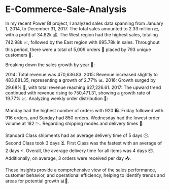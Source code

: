 # E-Commerce-Sale-Analysis


In my recent Power BI project, I analyzed sales data spanning from January 1, 2014, to December 31, 2017. The total sales amounted to 2.33 million 💵, with a profit of 34.82k 💰. The West region had the highest sales, totaling 742.98k 📈, followed by the East region with 695.78k in sales. Throughout this period, there were a total of 5,009 orders 🛒 placed by 793 unique customers 👥.

Breaking down the sales growth by year 📅:

2014: Total revenue was 470,636.83.
2015: Revenue increased slightly to 483,681.35, representing a growth of 2.77% 📊.
2016: Growth surged by 29.68% 🚀, with total revenue reaching 627,226.61.
2017: The upward trend continued with revenue rising to 750,471.31, showing a growth rate of 19.77% 📈.
Analyzing weekly order distribution 📆:

Monday had the highest number of orders with 920 🛍️.
Friday followed with 916 orders, and Sunday had 850 orders.
Wednesday had the lowest order volume at 182 📉.
Regarding shipping modes and delivery times 🚚:

Standard Class shipments had an average delivery time of 5 days 🕒.
Second Class took 3 days ⏳.
First Class was the fastest with an average of 2 days ⚡.
Overall, the average delivery time for all items was 4 days 📦.
Additionally, on average, 3 orders were received per day 📥.

These insights provide a comprehensive view of the sales performance, customer behavior, and operational efficiency, helping to identify trends and areas for potential growth 📊🌟.
